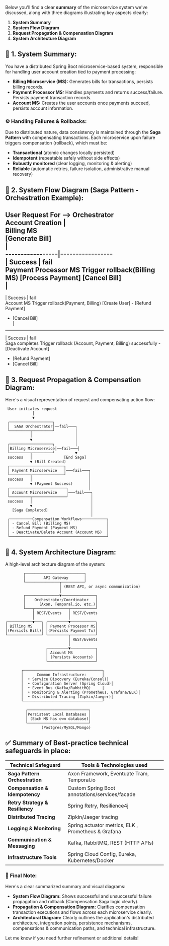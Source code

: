 Below you'll find a clear **summary** of the microservice system we've discussed, along with three diagrams illustrating key aspects clearly:
1. **System Summary**
2. **System Flow Diagram**
3. **Request Propagation & Compensation Diagram**
4. **System Architecture Diagram**

## 📌 1. **System Summary:**
You have a distributed Spring Boot microservice-based system, responsible for handling user account creation tied to payment processing:
- **Billing Microservice (MS):** Generates bills for transactions, persists billing records.
- **Payment Processor MS:** Handles payments and returns success/failure. Persists payment transaction records.
- **Account MS:** Creates the user accounts once payments succeed, persists account information.

### ⚙️ Handling Failures & Rollbacks:
Due to distributed nature, data consistency is maintained through the **Saga Pattern** with compensating transactions. Each microservice upon failure triggers compensation (rollback), which must be:
- **Transactional** (atomic changes locally persisted)
- **Idempotent** (repeatable safely without side effects)
- **Robustly monitored** (clear logging, monitoring & alerting)
- **Reliable** (automatic retries, failure isolation, administrative manual recovery)

## 📌 2. **System Flow Diagram (Saga Pattern - Orchestration Example)**:
User Request For --> Orchestrator                       
Account Creation          |                               
Billing MS                               
[Generate Bill]                         
|                               
-----------------|-----------------              
| Success                          | fail         
Payment Processor MS                  Trigger rollback(Billing MS)
[Process Payment]                     [Cancel Bill]        
|
   -----------------------------------             
| Success                       | fail         
Account MS                Trigger rollback(Payment, Billing)
[Create User]             - [Refund Payment]        
- [Cancel Bill]               
|
 ----------------                       
| Success     | fail                
Saga completes  Trigger rollback (Account, Payment, Billing)
successfully     - [Deactivate Account]
- [Refund Payment]
- [Cancel Bill]

## 📌 3. **Request Propagation & Compensation Diagram**:
Here's a visual representation of request and compensating action flow:
``` 
 User initiates request
            │
            ▼   
 ┌───────────────────┐
 │  SAGA Orchestrator│──fail───┐
 └─────────┬─────────┘         │
           │                   │
           ▼                   │
 ┌───────────────────┐         │
 │Billing Microservice│──fail───┤
 └─────────┬─────────┘         ▼
 success   │              [End Saga]
           ▼ (Bill Created)
 ┌────────────────────────┐
 │ Payment Microservice   │───fail───┐
 └─────────┬──────────────┘          │
 success   │                         │
           ▼ (Payment Success)       │
 ┌─────────────────────────┐         │
 │ Account Microservice    │───fail───┐
 └─────────┬───────────────┘          │
 success   │                          │
           ▼                          │
   [Saga Completed]                   │
                                      │
 ┌──────────Compensation Workflows───────────┐
 │ - Cancel Bill (Billing MS)                │
 │ - Refund Payment (Payment MS)             │
 │ - Deactivate/Delete Account (Account MS)  │
 └───────────────────────────────────────────┘
```
## 📌 4. **System Architecture Diagram:**
A high-level architecture diagram of the system:
``` 
        ┌──────────────────────────┐
        │        API Gateway       │
        └───────────────┬──────────┘
                        │ (REST API, or async communication)
                        │
        ┌───────────────▼───────────────┐
        │    Orchestrator/Coordinator   │
        │      (Axon, Temporal.io, etc.)│
        └───┬───────────────┬───────────┘
            │ REST/Events   │ REST/Events
            │               │
┌───────────▼───┐ ┌─────────▼───────────┐
│ Billing MS    │ │ Payment Processor MS│
│(Persists Bill)│ │(Persists Payment Tx)│
└───────────────┘ └─────────┬───────────┘
                            │ REST/Events
                            │  
                  ┌─────────▼───────────┐
                  │ Account MS          │
                  │ (Persists Accounts) │
                  └─────────────────────┘

       ┌───────────────────────────────────┐
       │      Common Infrastructure:       │
       │  • Service Discovery (Eureka/Consul)│
       │  • Configuration Server (Spring Cloud)│
       │  • Event Bus (Kafka/RabbitMQ)     │
       │  • Monitoring & Alerting (Prometheus, Grafana/ELK)│
       │  • Distributed Tracing (Zipkin/Jaeger)│
       └───────────────────────────────────┘
       
         ┌───────────────────────────┐
         │Persistent Local Databases │
         │ (Each MS has own database)│
         └───────────────────────────┘
                (Postgres/MySQL/Mongo)
```
## ✅ **Summary of Best-practice technical safeguards in place:**

| Technical Safeguard | Tools & Technologies used |
| --- | --- |
| **Saga Pattern Orchestration** | Axon Framework, Eventuate Tram, Temporal.io |
| **Compensation & Idempotency** | Custom Spring Boot annotations/services/facade |
| **Retry Strategy & Resiliency** | Spring Retry, Resilience4j |
| **Distributed Tracing** | Zipkin/Jaeger tracing |
| **Logging & Monitoring** | Spring actuator metrics, ELK , Prometheus & Grafana |
| **Communication & Messaging** | Kafka, RabbitMQ, REST (HTTP APIs) |
| **Infrastructure Tools** | Spring Cloud Config, Eureka, Kubernetes/Docker |
### 📖 **Final Note:**
Here's a clear summarized summary and visual diagrams:
- **System Flow Diagram:** Shows successful and unsuccessful failure propagation and rollback (Compensation Saga logic clearly).
- **Propagation & Compensation Diagram:** Clarifies compensation transaction executions and flows across each microservice clearly.
- **Architectural Diagram:** Clearly outlines the application's distributed architecture, integration points, persistence mechanisms, compensations & communication paths, and technical infrastructure.

Let me know if you need further refinement or additional details!

